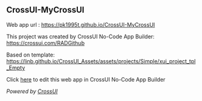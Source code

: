 ## CrossUI-MyCrossUI
Web app url : https://pk1995t.github.io/CrossUI-MyCrossUI

This project was created by CrossUI No-Code App Builder: https://crossui.com/RADGithub

Based on template: https://linb.github.io/CrossUI_Assets/assets/projects/Simple/xui_project_tpl_Empty

Click [here](https://crossui.com/RADGithub/#!from=github&owner=pk1995t&repo=CrossUI-MyCrossUI) to edit this web app in CrossUI No-Code App Builder

<i>Powered by [CrossUI](https://crossui.com)</i>
